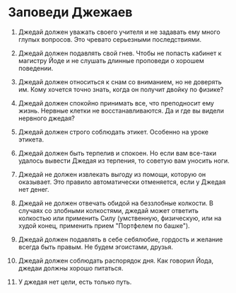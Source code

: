 # Заповеди Джежаев 

1. Джедай должен уважать своего учителя и не задавать ему много глупых вопросов. Это чревато серьезными последствиями.

2. Джедай должен подавлять свой гнев. Чтобы не попасть кабинет к магистру Йоде и не слушать длинные проповеди о хорошем поведении.

3. Джедай должен относиться к снам со вниманием, но не доверять им. Кому хочется точно знать, когда он получит двойку по физике?

4. Джедай должен спокойно принимать все, что преподносит ему жизнь. Нервные клетки не восстанавливаются. Да и где вы видели нервного джедая?

5. Джедай должен строго соблюдать этикет. Особенно на уроке этикета.

6. Джедай должен быть терпелив и спокоен. Но если вам все-таки удалось вывести Джедая из терпения, то советую вам уносить ноги.

7. Джедай не должен извлекать выгоду из помощи, которую он оказывает. Это правило автоматически отменяется, если у Джедая нет денег.

8. Джедай не должен отвечать обидой на беззлобные колкости. В случаях со злобными колкостями, джедай может ответить колкостью или применить Силу (умственную, физическую, или на худой конец, применить прием "Портфелем по башке").

9. Джедай должен подавлять в себе себялюбие, гордость и желание всегда быть правым. Не будем эгоистами, друзья.

10. Джедай должен соблюдать распорядок дня. Как говорил Йода, джедаи должны хорошо питаться.

11. У джедая нет цели, есть только путь.